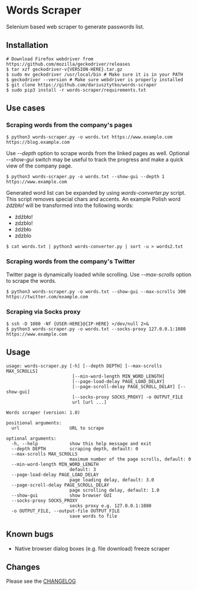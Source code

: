 # Words Scraper
Selenium based web scraper to generate passwords list.

## Installation
```
# Download Firefox webdriver from https://github.com/mozilla/geckodriver/releases
$ tar xzf geckodriver-v{VERSION-HERE}.tar.gz
$ sudo mv geckodriver /usr/local/bin # Make sure it is in your PATH
$ geckodriver --version # Make sure webdriver is properly installed
$ git clone https://github.com/dariusztytko/words-scraper
$ sudo pip3 install -r words-scraper/requirements.txt
```

## Use cases

### Scraping words from the company's pages

```
$ python3 words-scraper.py -o words.txt https://www.example.com https://blog.example.com
```
Use *--depth* option to scrape words from the linked pages as well.
Optional *--show-gui* switch may be useful to track the progress and make a quick view of the company page.
```shell script
$ python3 words-scraper.py -o words.txt --show-gui --depth 1 https://www.example.com
```

Generated word list can be expanded by using *words-converter.py* script.
This script removes special chars and accents.
An example Polish word *źdźbło!* will be transformed into the following words:
* źdźbło!
* zdzblo!
* źdźbło
* zdzblo
```
$ cat words.txt | python3 words-converter.py | sort -u > words2.txt
```

### Scraping words from the company's Twitter
Twitter page is dynamically loaded while scrolling.
Use *--max-scrolls* option to scrape the words.
```shell script
$ python3 words-scraper.py -o words.txt --show-gui --max-scrolls 300 https://twitter.com/example.com
```

### Scraping via Socks proxy
```
$ ssh -D 1080 -Nf {USER-HERE}@{IP-HERE} >/dev/null 2>&
$ python3 words-scraper.py -o words.txt --socks-proxy 127.0.0.1:1080 https://www.example.com
```

## Usage
```
usage: words-scraper.py [-h] [--depth DEPTH] [--max-scrolls MAX_SCROLLS]
                         [--min-word-length MIN_WORD_LENGTH]
                         [--page-load-delay PAGE_LOAD_DELAY]
                         [--page-scroll-delay PAGE_SCROLL_DELAY] [--show-gui]
                         [--socks-proxy SOCKS_PROXY] -o OUTPUT_FILE
                         url [url ...]

Words scraper (version: 1.0)

positional arguments:
  url                   URL to scrape

optional arguments:
  -h, --help            show this help message and exit
  --depth DEPTH         scraping depth, default: 0
  --max-scrolls MAX_SCROLLS
                        maximum number of the page scrolls, default: 0
  --min-word-length MIN_WORD_LENGTH
                        default: 3
  --page-load-delay PAGE_LOAD_DELAY
                        page loading delay, default: 3.0
  --page-scroll-delay PAGE_SCROLL_DELAY
                        page scrolling delay, default: 1.0
  --show-gui            show browser GUI
  --socks-proxy SOCKS_PROXY
                        socks proxy e.g. 127.0.0.1:1080
  -o OUTPUT_FILE, --output-file OUTPUT_FILE
                        save words to file
```

## Known bugs
* Native browser dialog boxes (e.g. file download) freeze scraper

## Changes
Please see the [CHANGELOG](CHANGELOG)
